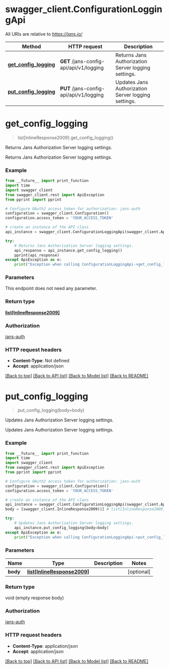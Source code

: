# swagger_client.ConfigurationLoggingApi

All URIs are relative to *https://jans.io/*

Method | HTTP request | Description
------------- | ------------- | -------------
[**get_config_logging**](ConfigurationLoggingApi.md#get_config_logging) | **GET** /jans-config-api/api/v1/logging | Returns Jans Authorization Server logging settings.
[**put_config_logging**](ConfigurationLoggingApi.md#put_config_logging) | **PUT** /jans-config-api/api/v1/logging | Updates Jans Authorization Server logging settings.

# **get_config_logging**
> list[InlineResponse2009] get_config_logging()

Returns Jans Authorization Server logging settings.

Returns Jans Authorization Server logging settings.

### Example
```python
from __future__ import print_function
import time
import swagger_client
from swagger_client.rest import ApiException
from pprint import pprint

# Configure OAuth2 access token for authorization: jans-auth
configuration = swagger_client.Configuration()
configuration.access_token = 'YOUR_ACCESS_TOKEN'

# create an instance of the API class
api_instance = swagger_client.ConfigurationLoggingApi(swagger_client.ApiClient(configuration))

try:
    # Returns Jans Authorization Server logging settings.
    api_response = api_instance.get_config_logging()
    pprint(api_response)
except ApiException as e:
    print("Exception when calling ConfigurationLoggingApi->get_config_logging: %s\n" % e)
```

### Parameters
This endpoint does not need any parameter.

### Return type

[**list[InlineResponse2009]**](InlineResponse2009.md)

### Authorization

[jans-auth](../README.md#jans-auth)

### HTTP request headers

 - **Content-Type**: Not defined
 - **Accept**: application/json

[[Back to top]](#) [[Back to API list]](../README.md#documentation-for-api-endpoints) [[Back to Model list]](../README.md#documentation-for-models) [[Back to README]](../README.md)

# **put_config_logging**
> put_config_logging(body=body)

Updates Jans Authorization Server logging settings.

Updates Jans Authorization Server logging settings.

### Example
```python
from __future__ import print_function
import time
import swagger_client
from swagger_client.rest import ApiException
from pprint import pprint

# Configure OAuth2 access token for authorization: jans-auth
configuration = swagger_client.Configuration()
configuration.access_token = 'YOUR_ACCESS_TOKEN'

# create an instance of the API class
api_instance = swagger_client.ConfigurationLoggingApi(swagger_client.ApiClient(configuration))
body = [swagger_client.InlineResponse2009()] # list[InlineResponse2009] |  (optional)

try:
    # Updates Jans Authorization Server logging settings.
    api_instance.put_config_logging(body=body)
except ApiException as e:
    print("Exception when calling ConfigurationLoggingApi->put_config_logging: %s\n" % e)
```

### Parameters

Name | Type | Description  | Notes
------------- | ------------- | ------------- | -------------
 **body** | [**list[InlineResponse2009]**](InlineResponse2009.md)|  | [optional] 

### Return type

void (empty response body)

### Authorization

[jans-auth](../README.md#jans-auth)

### HTTP request headers

 - **Content-Type**: application/json
 - **Accept**: application/json

[[Back to top]](#) [[Back to API list]](../README.md#documentation-for-api-endpoints) [[Back to Model list]](../README.md#documentation-for-models) [[Back to README]](../README.md)

